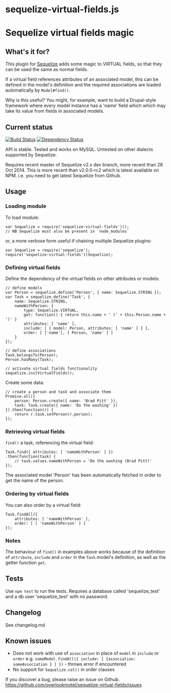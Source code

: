 # sequelize-virtual-fields.js

# Sequelize virtual fields magic

## What's it for?

This plugin for [Sequelize](http://sequelizejs.com/) adds some magic to VIRTUAL fields, so that they can be used the same as normal fields.

If a virtual field references attributes of an associated model, this can be defined in the model's definition and the required associations are loaded automatically by `Model#find()`.

Why is this useful? You might, for example, want to build a Drupal-style framework where every model instance has a 'name' field which which may take its value from fields in associated models.

## Current status

[![Build Status](https://secure.travis-ci.org/overlookmotel/sequelize-virtual-fields.png)](http://travis-ci.org/overlookmotel/sequelize-virtual-fields)
[![Dependency Status](https://david-dm.org/overlookmotel/sequelize-virtual-fields.png)](https://david-dm.org/overlookmotel/sequelize-virtual-fields)

API is stable. Tested and works on MySQL. Untested on other dialects supported by Sequelize.

Requires recent master of Sequelize v2.x dev branch, more recent than 28 Oct 2014. This is more recent than v2.0.0-rc2 which is latest available on NPM. i.e. you need to get latest Sequelize from Github.

## Usage

### Loading module

To load module:

	var Sequelize = require('sequelize-virtual-fields')();
	// NB Sequelize must also be present in `node_modules`

or, a more verbose form useful if chaining multiple Sequelize plugins:

	var Sequelize = require('sequelize');
	require('sequelize-virtual-fields')(Sequelize);

### Defining virtual fields

Define the dependency of the virtual fields on other attributes or models:

	// define models
	var Person = sequelize.define('Person', { name: Sequelize.STRING });
	var Task = sequelize.define('Task', {
		name: Sequelize.STRING,
		nameWithPerson: {
			type: Sequelize.VIRTUAL,
			get: function() { return this.name + ' (' + this.Person.name + ')' }
			attributes: [ 'name' ],
			include: [ { model: Person, attributes: [ 'name' ] } ],
			order: [ ['name'], [ Person, 'name' ] ]
		}
	});
	
	// define associations
	Task.belongsTo(Person);
	Person.hasMany(Task);
	
	// activate virtual fields functionality
	sequelize.initVirtualFields();

Create some data:

	// create a person and task and associate them
	Promise.all({
		person: Person.create({ name: 'Brad Pitt' }),
		task: Task.create({ name: 'Do the washing' })
	}).then(function(r) {
		return r.task.setPerson(r.person);
	});

### Retrieving virtual fields

`find()` a task, referencing the virtual field:

	Task.find({ attributes: [ 'nameWithPerson' ] })
	.then(function(task) {
		// task.values.nameWithPerson = 'Do the washing (Brad Pitt)'
	});

The associated model 'Person' has been automatically fetched in order to get the name of the person.

### Ordering by virtual fields

You can also order by a virtual field:

	Task.findAll({
		attributes: [ 'nameWithPerson' ],
		order: [ [ 'nameWithPerson' ] ]
	});

### Notes

The behaviour of `find()` in examples above works because of the definition of `attribute`, `include` and `order` in the `Task` model's definition, as well as the getter function `get`.

## Tests

Use `npm test` to run the tests.
Requires a database called 'sequelize_test' and a db user 'sequelize_test' with no password.

## Changelog

See changelog.md

## Known issues

* Does not work with use of `association` in place of `model` in `include` or `order` e.g. `someModel.findAll({ include: [ {association: someAssociation } ] })` - throws error if encountered
* No support for `Sequelize.col()` in order clauses

If you discover a bug, please raise an issue on Github. https://github.com/overlookmotel/sequelize-virtual-fields/issues

